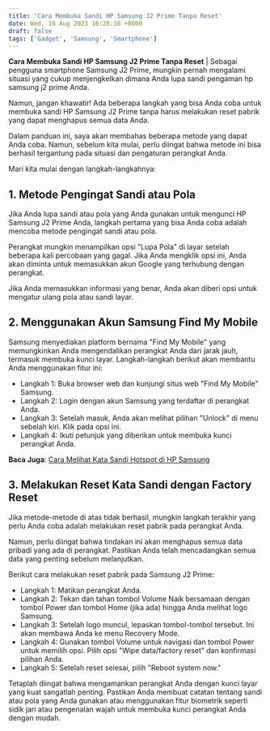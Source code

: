 ```yaml
---
title: 'Cara Membuka Sandi HP Samsung J2 Prime Tanpa Reset'
date: Wed, 16 Aug 2023 16:28:38 +0000
draft: false
tags: ['Gadget', 'Samsung', 'Smartphone']
---
```


**Cara Membuka Sandi HP Samsung J2 Prime Tanpa Reset** | Sebagai pengguna smartphone Samsung J2 Prime, mungkin pernah mengalami situasi yang cukup menjengkelkan dimana Anda lupa sandi pengaman hp samsung j2 prime Anda.

Namun, jangan khawatir! Ada beberapa langkah yang bisa Anda coba untuk membuka sandi HP Samsung J2 Prime tanpa harus melakukan reset pabrik yang dapat menghapus semua data Anda.

Dalam panduan ini, saya akan membahas beberapa metode yang dapat Anda coba. Namun, sebelum kita mulai, perlu diingat bahwa metode ini bisa berhasil tergantung pada situasi dan pengaturan perangkat Anda.

Mari kita mulai dengan langkah-langkahnya:

**1\. Metode Pengingat Sandi atau Pola**
----------------------------------------

Jika Anda lupa sandi atau pola yang Anda gunakan untuk mengunci HP Samsung J2 Prime Anda, langkah pertama yang bisa Anda coba adalah mencoba metode pengingat sandi atau pola.

Perangkat mungkin menampilkan opsi "Lupa Pola" di layar setelah beberapa kali percobaan yang gagal. Jika Anda mengklik opsi ini, Anda akan diminta untuk memasukkan akun Google yang terhubung dengan perangkat.

Jika Anda memasukkan informasi yang benar, Anda akan diberi opsi untuk mengatur ulang pola atau sandi layar.

**2\. Menggunakan Akun Samsung Find My Mobile**
-----------------------------------------------

Samsung menyediakan platform bernama "Find My Mobile" yang memungkinkan Anda mengendalikan perangkat Anda dari jarak jauh, termasuk membuka kunci layar. Langkah-langkah berikut akan membantu Anda menggunakan fitur ini:

*   Langkah 1: Buka browser web dan kunjungi situs web "Find My Mobile" Samsung.
*   Langkah 2: Login dengan akun Samsung yang terdaftar di perangkat Anda.
*   Langkah 3: Setelah masuk, Anda akan melihat pilihan "Unlock" di menu sebelah kiri. Klik pada opsi ini.
*   Langkah 4: Ikuti petunjuk yang diberikan untuk membuka kunci perangkat Anda.

**Baca Juga**: [Cara Melihat Kata Sandi Hotspot di HP Samsung](https://blog.ajiekusumadhany.com/cara-melihat-kata-sandi-hotspot-di-hp-samsung/)

**3\. Melakukan Reset Kata Sandi dengan Factory Reset**
-------------------------------------------------------

Jika metode-metode di atas tidak berhasil, mungkin langkah terakhir yang perlu Anda coba adalah melakukan reset pabrik pada perangkat Anda.

Namun, perlu diingat bahwa tindakan ini akan menghapus semua data pribadi yang ada di perangkat. Pastikan Anda telah mencadangkan semua data yang penting sebelum melanjutkan.

Berikut cara melakukan reset pabrik pada Samsung J2 Prime:

*   Langkah 1: Matikan perangkat Anda.
*   Langkah 2: Tekan dan tahan tombol Volume Naik bersamaan dengan tombol Power dan tombol Home (jika ada) hingga Anda melihat logo Samsung.
*   Langkah 3: Setelah logo muncul, lepaskan tombol-tombol tersebut. Ini akan membawa Anda ke menu Recovery Mode.
*   Langkah 4: Gunakan tombol Volume untuk navigasi dan tombol Power untuk memilih opsi. Pilih opsi "Wipe data/factory reset" dan konfirmasi pilihan Anda.
*   Langkah 5: Setelah reset selesai, pilih "Reboot system now."

Tetaplah diingat bahwa mengamankan perangkat Anda dengan kunci layar yang kuat sangatlah penting. Pastikan Anda membuat catatan tentang sandi atau pola yang Anda gunakan atau menggunakan fitur biometrik seperti sidik jari atau pengenalan wajah untuk membuka kunci perangkat Anda dengan mudah.
